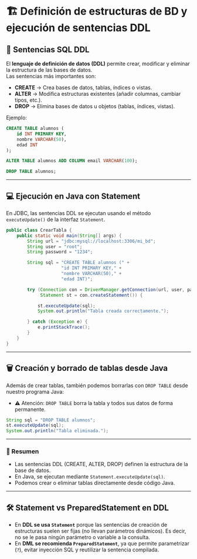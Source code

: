 # 🏗️ Definición de estructuras de BD y ejecución de sentencias DDL

## 📘 Sentencias SQL DDL

El **lenguaje de definición de datos (DDL)** permite crear, modificar y eliminar la estructura de las bases de datos.  
Las sentencias más importantes son:

- **CREATE** → Crea bases de datos, tablas, índices o vistas.  
- **ALTER** → Modifica estructuras existentes (añadir columnas, cambiar tipos, etc.).  
- **DROP** → Elimina bases de datos u objetos (tablas, índices, vistas).  

Ejemplo:

```sql
CREATE TABLE alumnos (
    id INT PRIMARY KEY,
    nombre VARCHAR(50),
    edad INT
);

ALTER TABLE alumnos ADD COLUMN email VARCHAR(100);

DROP TABLE alumnos;
```

---

## 💻 Ejecución en Java con Statement

En JDBC, las sentencias DDL se ejecutan usando el método `executeUpdate()` de la interfaz `Statement`.

```java
public class CrearTabla {
    public static void main(String[] args) {
        String url = "jdbc:mysql://localhost:3306/mi_bd";
        String user = "root";
        String password = "1234";

        String sql = "CREATE TABLE alumnos (" +
                     "id INT PRIMARY KEY," +
                     "nombre VARCHAR(50)," +
                     "edad INT)";

        try (Connection con = DriverManager.getConnection(url, user, password);
             Statement st = con.createStatement()) {

            st.executeUpdate(sql);
            System.out.println("Tabla creada correctamente.");

        } catch (Exception e) {
            e.printStackTrace();
        }
    }
}
```

---

## 🗑️ Creación y borrado de tablas desde Java

Además de crear tablas, también podemos borrarlas con `DROP TABLE` desde nuestro programa Java:

- ⚠️ Atención: `DROP TABLE` borra la tabla y todos sus datos de forma permanente.

```java
String sql = "DROP TABLE alumnos";
st.executeUpdate(sql);
System.out.println("Tabla eliminada.");
```

---

### 📌 Resumen

- Las sentencias DDL (CREATE, ALTER, DROP) definen la estructura de la base de datos.
- En Java, se ejecutan mediante `Statement.executeUpdate(sql)`.
- Podemos crear o eliminar tablas directamente desde código Java.

---

## 🛠️ Statement vs PreparedStatement en DDL

- En **DDL se usa `Statement`** porque las sentencias de creación de estructuras suelen ser fijas (no llevan parámetros dinámicos). Es decir, no se le pasa ningún parámetro o variable a la consulta.
- En **DML se recomienda `PreparedStatement`**, ya que permite parametrizar (`?`), evitar inyección SQL y reutilizar la sentencia compilada.  

